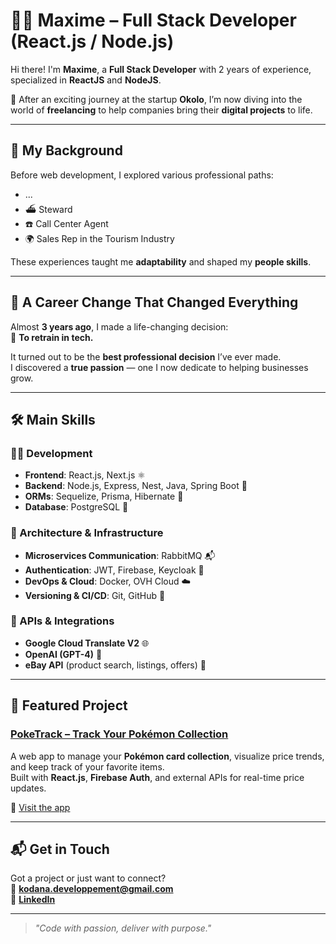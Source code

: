 # 👨‍💻 Maxime – Full Stack Developer (React.js / Node.js)

Hi there! I'm **Maxime**, a **Full Stack Developer** with 2 years of experience, specialized in **ReactJS** and **NodeJS**.

🚀 After an exciting journey at the startup **Okolo**, I’m now diving into the world of **freelancing** to help companies bring their **digital projects** to life.

---

## 💼 My Background

Before web development, I explored various professional paths:
- ...
- ⛴️ Steward 
- ☎️ Call Center Agent  
- 🌍 Sales Rep in the Tourism Industry  

These experiences taught me **adaptability** and shaped my **people skills**.

---

## 🔁 A Career Change That Changed Everything

Almost **3 years ago**, I made a life-changing decision:  
🎯 **To retrain in tech.**

It turned out to be the **best professional decision** I’ve ever made.  
I discovered a **true passion** — one I now dedicate to helping businesses grow.

---

## 🛠️ Main Skills

### 👨‍💻 Development
- **Frontend**: React.js, Next.js ⚛️  
- **Backend**: Node.js, Express, Nest, Java, Spring Boot 🚀
- **ORMs**: Sequelize, Prisma, Hibernate 🔄  
- **Database**: PostgreSQL 🐘

### 🔧 Architecture & Infrastructure
- **Microservices Communication**: RabbitMQ 📬  
- **Authentication**: JWT, Firebase, Keycloak 🔐  
- **DevOps & Cloud**: Docker, OVH Cloud ☁️  
- **Versioning & CI/CD**: Git, GitHub 🧠  

### 🔄 APIs & Integrations
- **Google Cloud Translate V2** 🌐  
- **OpenAI (GPT-4)** 🤖  
- **eBay API** (product search, listings, offers) 🛒  

---

## 🌟 Featured Project

### [PokeTrack – Track Your Pokémon Collection](https://poke-track.netlify.app/)
A web app to manage your **Pokémon card collection**, visualize price trends, and keep track of your favorite items.  
Built with **React.js**, **Firebase Auth**, and external APIs for real-time price updates.

🔗 [Visit the app](https://poke-track.netlify.app/)

---

## 📬 Get in Touch

Got a project or just want to connect?  
📧 **[kodana.developpement@gmail.com](mailto:kodana.developpement@gmail.com)**  
🔗 **[LinkedIn](https://www.linkedin.com/in/maxime-huynh1993/)**

---

> *"Code with passion, deliver with purpose."*
